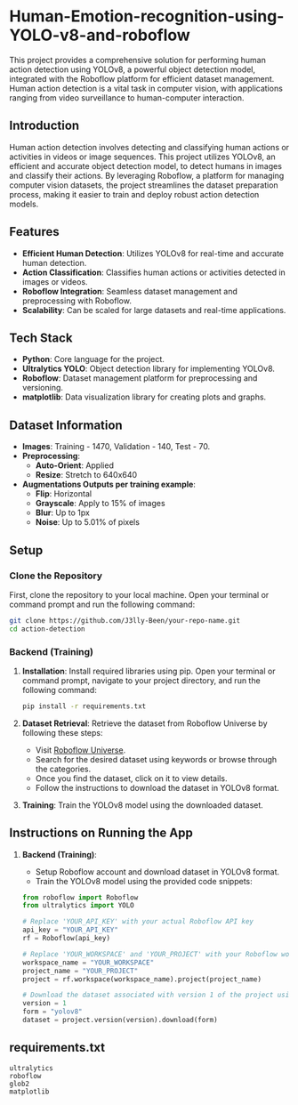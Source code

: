 # Human-Emotion-recognition-using-YOLO-v8-and-roboflow

This project provides a comprehensive solution for performing human action detection using YOLOv8, a powerful object detection model, integrated with the Roboflow platform for efficient dataset management. Human action detection is a vital task in computer vision, with applications ranging from video surveillance to human-computer interaction.

## Introduction

Human action detection involves detecting and classifying human actions or activities in videos or image sequences. This project utilizes YOLOv8, an efficient and accurate object detection model, to detect humans in images and classify their actions. By leveraging Roboflow, a platform for managing computer vision datasets, the project streamlines the dataset preparation process, making it easier to train and deploy robust action detection models.

## Features

- **Efficient Human Detection**: Utilizes YOLOv8 for real-time and accurate human detection.
- **Action Classification**: Classifies human actions or activities detected in images or videos.
- **Roboflow Integration**: Seamless dataset management and preprocessing with Roboflow.
- **Scalability**: Can be scaled for large datasets and real-time applications.

## Tech Stack

- **Python**: Core language for the project.
- **Ultralytics YOLO**: Object detection library for implementing YOLOv8.
- **Roboflow**: Dataset management platform for preprocessing and versioning.
- **matplotlib**: Data visualization library for creating plots and graphs.

## Dataset Information

- **Images**: Training - 1470, Validation - 140, Test - 70.
- **Preprocessing**:
  - **Auto-Orient**: Applied
  - **Resize**: Stretch to 640x640
- **Augmentations Outputs per training example**:
  - **Flip**: Horizontal
  - **Grayscale**: Apply to 15% of images
  - **Blur**: Up to 1px
  - **Noise**: Up to 5.01% of pixels

## Setup

### Clone the Repository

First, clone the repository to your local machine. Open your terminal or command prompt and run the following command:

```bash
git clone https://github.com/J3lly-Been/your-repo-name.git
cd action-detection
```

### Backend (Training)

1. **Installation**: Install required libraries using pip. Open your terminal or command prompt, navigate to your project directory, and run the following command:
   
   ```bash
   pip install -r requirements.txt
   ```

2. **Dataset Retrieval**: Retrieve the dataset from Roboflow Universe by following these steps:
   
   - Visit [Roboflow Universe](https://universe.roboflow.com/).
   - Search for the desired dataset using keywords or browse through the categories.
   - Once you find the dataset, click on it to view details.
   - Follow the instructions to download the dataset in YOLOv8 format.

3. **Training**: Train the YOLOv8 model using the downloaded dataset. 

## Instructions on Running the App

1. **Backend (Training)**:
    - Setup Roboflow account and download dataset in YOLOv8 format.
    - Train the YOLOv8 model using the provided code snippets:

    ```python
    from roboflow import Roboflow
    from ultralytics import YOLO

    # Replace 'YOUR_API_KEY' with your actual Roboflow API key
    api_key = "YOUR_API_KEY"
    rf = Roboflow(api_key)

    # Replace 'YOUR_WORKSPACE' and 'YOUR_PROJECT' with your Roboflow workspace and project names
    workspace_name = "YOUR_WORKSPACE"
    project_name = "YOUR_PROJECT"
    project = rf.workspace(workspace_name).project(project_name)

    # Download the dataset associated with version 1 of the project using YOLOv8 format
    version = 1
    form = "yolov8"
    dataset = project.version(version).download(form)


## requirements.txt

```
ultralytics
roboflow
glob2
matplotlib
```

